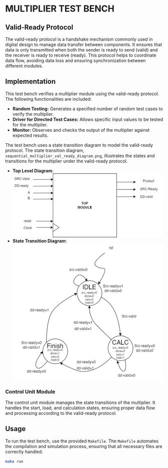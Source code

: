 # MULTIPLIER TEST BENCH

## Valid-Ready Protocol

The valid-ready protocol is a handshake mechanism commonly used in digital design to manage data transfer between components. It ensures that data is only transmitted when both the sender is ready to send (valid) and the receiver is ready to receive (ready). This protocol helps to coordinate data flow, avoiding data loss and ensuring synchronization between different modules.

## Implementation

This test bench verifies a multiplier module using the valid-ready protocol. The following functionalities are included:

- **Random Testing:** Generates a specified number of random test cases to verify the multiplier.
- **Driver for Directed Test Cases:** Allows specific input values to be tested for the multiplier.
- **Monitor:** Observes and checks the output of the multiplier against expected results.

The test bench uses a state transition diagram to model the valid-ready protocol. The state transition diagram, `sequential_multiplier_val_ready_diagram.png`, illustrates the states and transitions for the multiplier under the valid-ready protocol.

- **Top Level Diagram**: ![Top Level Diagram](sequential_multiplier_top_module.png)
- **State Transition Diagram**: ![State Transition Diagram](sequential_multiplier_val_ready_diagram.png)

### Control Unit Module

The control unit module manages the state transitions of the multiplier. It handles the start, load, and calculation states, ensuring proper data flow and processing according to the valid-ready protocol.

## Usage

To run the test bench, use the provided `Makefile`. The `Makefile` automates the compilation and simulation process, ensuring that all necessary files are correctly handled.

```sh
make run

